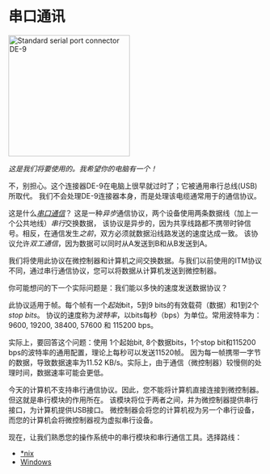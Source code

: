 # 串口通讯

<a href="https://en.wikipedia.org/wiki/File:Serial_port.jpg">
<p>
<img height="240" title="Standard serial port connector DE-9" src="https://upload.wikimedia.org/wikipedia/commons/thumb/e/ea/Serial_port.jpg/800px-Serial_port.jpg">
</p>
</a>

<p>
<em>这是我们将要使用的。我希望你的电脑有一个！</em>
</p>

不，别担心。这个连接器DE-9在电脑上很早就过时了；它被通用串行总线(USB)所取代。
我们不会处理DE-9连接器本身，而是处理该电缆通常用于的通信协议。

这是什么[*串口通信*][ASC]？ 这是一种*异步*通信协议，两个设备使用两条数据线（加上一个公共地线）*串行*交换数据，
该协议是异步的，因为共享线路都不携带时钟信号。相反，在通信发生*之前*，双方必须就数据沿线路发送的速度达成一致。
该协议允许*双工通信*，因为数据可以同时从A发送到B和从B发送到A。

我们将使用此协议在微控制器和计算机之间交换数据。与我们以前使用的ITM协议不同，通过串行通信协议，您可以将数据从计算机发送到微控制器。

你可能想问的下一个实际问题是：我们能以多快的速度发送数据协议？

此协议适用于帧。每个帧有一个*起始*bit，5到9 bits的有效载荷（数据）和1到2个*stop bits*。
协议的速度称为*波特率*，以bits每秒（bps）为单位。常用波特率为：9600, 19200, 38400, 57600 和 115200 bps。

实际上，要回答这个问题：使用 1个起始bit, 8个数据bits，1个stop bit和115200 bps的波特率的通用配置，理论上每秒可以发送11520帧。
因为每一帧携带一字节的数据，导致数据速率为11.52 KB/s。实际上，由于通信（微控制器）较慢侧的处理时间，数据速率可能会更低。

今天的计算机不支持串行通信协议。因此，您不能将计算机直接连接到微控制器。但这就是串行模块的作用所在。
该模块将位于两者之间，并为微控制器提供串行接口，为计算机提供USB接口。
微控制器会将您的计算机视为另一个串行设备，而您的计算机会将微控制器视为虚拟串行设备。

现在，让我们熟悉您的操作系统中的串行模块和串行通信工具。选择路线：

- [\*nix](nix-tooling.md)
- [Windows](windows-tooling.md)

[ASC]: https://en.wikipedia.org/wiki/Asynchronous_serial_communication
